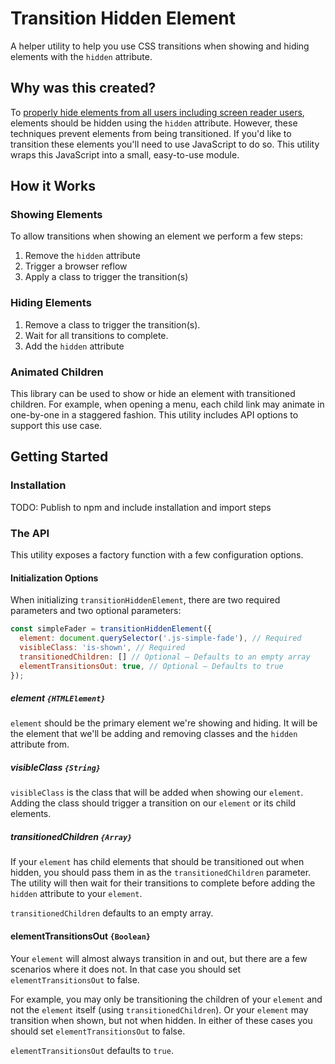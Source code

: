 # Transition Hidden Element

A helper utility to help you use CSS transitions when showing and hiding elements with the `hidden` attribute.

## Why was this created?

To [properly hide elements from all users including screen reader users](https://cloudfour.com/thinks/see-no-evil-hidden-content-and-accessibility/), elements should be hidden using the `hidden` attribute. However, these techniques prevent elements from being transitioned. If you'd like to transition these elements you'll need  to use JavaScript to do so. This utility wraps this JavaScript into a small, easy-to-use module. 

## How it Works

### Showing Elements

To allow transitions when showing an element we perform a few steps:

1. Remove the `hidden` attribute
2. Trigger a browser reflow
3. Apply a class to trigger the transition(s)

### Hiding Elements

1. Remove a class to trigger the transition(s). 
2. Wait for all transitions to complete.
3. Add the `hidden` attribute

### Animated Children

This library can be used to show or hide an element with transitioned children. For example, when opening a menu, each child link may animate in one-by-one in a staggered fashion. This utility includes API options to support this use case.

## Getting Started

### Installation

TODO: Publish to npm and include installation and import steps

### The API

This utility exposes a factory function with a few configuration options. 

#### Initialization Options

When initializing `transitionHiddenElement`, there are two required parameters and two optional parameters:

```js
const simpleFader = transitionHiddenElement({
  element: document.querySelector('.js-simple-fade'), // Required
  visibleClass: 'is-shown', // Required
  transitionedChildren: [] // Optional — Defaults to an empty array
  elementTransitionsOut: true, // Optional — Defaults to true
});
```

##### element `{HTMLElement}`

`element` should be the primary element we're showing and hiding. It will be the element that we'll be adding and removing classes and the `hidden` attribute from.

##### visibleClass `{String}`

`visibleClass` is the class that will be added when showing our `element`. Adding the class should trigger a transition on our `element` or its child elements.

##### transitionedChildren `{Array}`

If your `element` has child elements that should be transitioned out when hidden, you should pass them in as the `transitionedChildren` parameter. The utility will then wait for their transitions to complete before adding the `hidden` attribute to your `element`.

`transitionedChildren` defaults to an empty array.

#### elementTransitionsOut `{Boolean}`

Your `element`  will almost always transition in and out, but there are a few scenarios where it does not. In that case you should set `elementTransitionsOut` to false.

For example, you may only be transitioning the children of your `element` and not the `element` itself (using `transitionedChildren`). Or your `element` may transition when shown, but not when hidden. In either of these cases you should set `elementTransitionsOut` to false.

`elementTransitionsOut` defaults to `true`.
